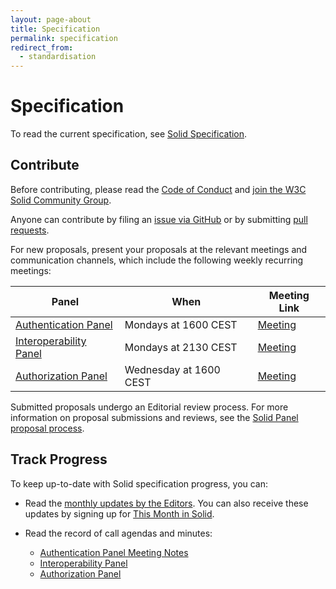 ```yaml
---
layout: page-about
title: Specification
permalink: specification
redirect_from:
  - standardisation
---
```


# Specification

To read the current specification, see [Solid Specification](https://solidproject.org/TR/).

## Contribute


<div class="message is-info">
  <p class="message-body">
    Before contributing, please read the 
    <a href="https://github.com/solid/process/blob/master/code-of-conduct.md">Code of Conduct</a> 
    and <a href="https://www.w3.org/community/solid/"> join the W3C Solid Community Group</a>. 
  </p>
</div>

Anyone can contribute by filing an [issue via GitHub](https://github.com/solid/specification/issues) 
or by submitting [pull requests](https://github.com/solid/specification/pulls).

For new proposals, present your proposals at the relevant meetings 
and communication channels, which include the following weekly recurring meetings: 

| Panel | When | Meeting Link |
| ----- |------|--------------|
| [Authentication Panel](https://www.w3.org/community/solid/wiki/Authentication_Panel)   | Mondays at 1600 CEST   | [Meeting](https://inrupt.my.webex.com/inrupt.my/j.php?MTID=m131f1588eb27afc298276f1cbf077a79) |
| [Interoperability Panel](https://www.w3.org/community/solid/wiki/Interoperability_Panel) | Mondays at 2130 CEST   | [Meeting](https://global.gotomeeting.com/join/620786365) |
| [Authorization Panel](https://www.w3.org/community/solid/wiki/Authorization_Panel)   | Wednesday at 1600 CEST | [Meeting](https://global.gotomeeting.com/join/544111573) |

Submitted proposals undergo an Editorial review process. For more information
on proposal submissions and reviews, see the 
[Solid Panel proposal process](https://github.com/solid/process#reviewing-proposals).

## Track Progress

To keep up-to-date with Solid specification progress, you can:

* Read the [monthly updates by the Editors](https://www.w3.org/community/solid/wiki/Main_Page). 
You can also receive these updates by signing up for
[This Month in Solid](https://solidproject.org/newsletter). 

* Read the record of call agendas and minutes:
  + [Authentication Panel Meeting Notes](https://github.com/solid/authentication-panel/tree/master/meetings)
  + [Interoperability Panel](https://github.com/solid/data-interoperability-panel/tree/master/meetings) 
  + [Authorization Panel](https://github.com/solid/authorization-panel/tree/main/meetings) 

